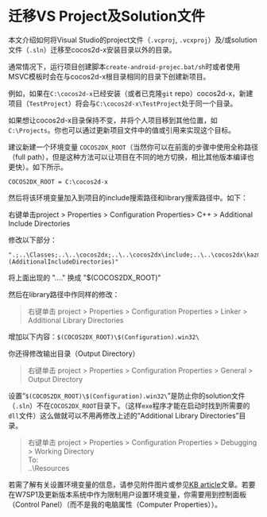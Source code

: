 # 迁移VS Project及Solution文件

本文介绍如何将Visual Studio的project文件（`.vcproj`, `.vcxproj`）及/或solution文件（`.sln`）迁移至cocos2d-x安装目录以外的目录。

通常情况下，运行项目创建脚本`create-android-projec.bat/sh`时或者使用MSVC模板时会在与cocos2d-x根目录相同的目录下创建新项目。

例如，如果在`C:\cocos2d-x`已经安装（或者已克隆`git` repo）cocos2d-x，新建项目（`TestProject`）将会与`C:\cocos2d-x\TestProject`处于同一个目录。

如果想让cocos2d-x目录保持不变，并将个人项目移到其他位置，如`C:\Projects`。你也可以通过更新项目文件中的值或引用来实现这个目标。

建议新建一个环境变量 `COCOS2DX_ROOT`（当然你可以在前面的步骤中使用全称路径（full path），但是这种方法可以让项目在不同的地方切换，相比其他版本编译也更快）。如下所示。
       
```
COCOS2DX_ROOT = C:\cocos2d-x
```

然后将该环境变量加入到项目的include搜索路径和library搜索路径中。如下：    

   右键单击project > Properties > Configuration Properties> C++ > Additional Include Directories

修改以下部分：

```
".;..\Classes;..\..\cocos2dx;..\..\cocos2dx\include;..\..\cocos2dx\kazmath\include;..\..\cocos2dx\platform\win32;..\..\cocos2dx\platform\third_party\win32;..\..\cocos2dx\platform\third_party\win32\OGLES;..\..\CocosDenshion\Include;%(AdditionalIncludeDirectories)"
```

将上面出现的 "..\..\" 换成 "$(COCOS2DX_ROOT)\" 

然后在library路径中作同样的修改：

>右键单击 project > Properties > Configuration Properties > Linker > Additional Library Directories

增加以下内容：`$(COCOS2DX_ROOT)\$(Configuration).win32\`

你还得修改输出目录（Output Directory）   

>右键单击 project > Properties > Configuration Properties > General > Output Directory

设置“`$(COCOS2DX_ROOT)\$(Configuration).win32\`”是防止你的solution文件（`.sln`）不在`COCOS2DX_ROOT`目录下。（这样`exe`程序才能在启动时找到所需要的`dll`文件）这么做就可以不用再修改上述的“Additional Library Directories”目录。

>右键单击 project > Properties > Configuration Properties > Debugging > Working Directory    
   To:    
   ..\Resources    

若需了解有关设置环境变量的信息，请参见附件图片或参见[KB article](http://support.microsoft.com/kb/310519)文章。若要在W7SP1及更新版本系统中作为限制用户设置环境变量，你需要用到控制面板（Control Panel）（而不是我的电脑属性（Computer Properties））。